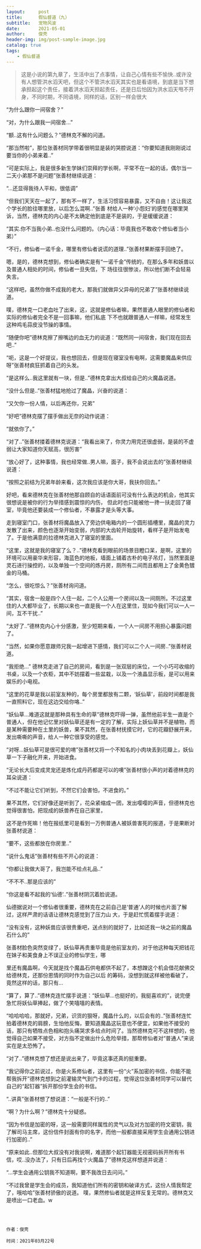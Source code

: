 ```yaml
---
layout:     post
title:      假仙督道（九）
subtitle:	宠物风波 
date:       2021-05-01
author:     俊壳
header-img: img/post-sample-image.jpg
catalog: true
tags:
    - 假仙督道
---
```





> 这是小说的第九章了，生活中出了点事情，让自己心情有些不愉快..或许没有人想管洪水滔天吧，但这个不管洪水滔天其实也是看语境，到底是当下想承担起这个责任，接着洪水滔天担起责任，还是日后怕因为洪水滔天甩不开身，不同时期，不同语境，同样的话，区别一样会很大

“为什么跟你一间宿舍？”

“对，为什么跟我一间宿舍...”

“额..这有什么问题么？”德林克不解的问道。

“那当然啦”，那位张善材同学带着很明显是装的哭腔说道：“你要知道我刚刚说过要当你的小弟来着..”

“可是实际上，我是很多新生学妹们崇拜的学长啊，平常不在一起的话，偶尔当一二天小弟那不是问题”张善材继续说道：

“...还显得我待人平和，很低调”

“但我们天天在一起了，那有不一样了，生活习惯容易暴露，又不自由！这让我这个学长的脸往哪里放，以后怎么混啊..”张善
材给人一种‘小怨妇’的感觉在哪里哭诉，当然，德林克的内心是不太确定他到底是不是装的，于是缓缓说道：

“其实.你不当我小弟..也没什么问题的。（内心话：毕竟我也不敢收个修仙者当小弟）”

“不行，修仙者一诺千金，哪里有修仙者说谎的道理..”张善材果断摆手回绝了。

嗯，是的，德林克想到，修仙者确实是有“一诺千金”传统的，在那么多年和妖兽以及普通人相处的时间，修仙者一旦失信，下
场往往很惨淡，所以他们断不会轻易失言。

“这样吧，虽然你做不成我的老大，那我们就做异父异母的兄弟了”张善材继续说道。

噗，德林克一口老血吐了出来，这，这就是修仙者嘛，果然普通人眼里的修仙者和实际的修仙者完全不是一回事嘛，他们私底
下不也就跟普通人一样嘛，经常发生这种鸡毛蒜皮没节操的事情。

“随便你吧”德林克擦了擦嘴边的血无力的说道：“既然同一间宿舍，我们现在回去吧..”

“呃，这是一个好提议，我也想回去，但是现在寝室没有电啊，这需要魔晶来供应呀”张善材疯狂抓着自己的头发。

“是这样么..我这里就有一块，但是..”德林克拿出大叔给自己的火魔晶说道。

“没什么但是..”张善材猛地抢过了魔晶，兴奋的说道：

“又欠你一份人情，以后再还你，兄弟”

“好吧”德林克摆了摆手做出无奈的动作说道：

“就依你了。”

“对了..”张善材搂着德林克说道：“我看出来了，你灵力用完还很虚弱，是装的不虚弱让大家知道你天赋高，很厉害”

“放心好了，这种事情，我也经常做..男人嘛，面子，我不会说出去的”张善材继续说道：

“按照之前结为兄弟年龄来看，这次我应该是你大哥，我扶你回去。”	

好吧，看来德林克在张善材他那自顾自的话语面前可没有什么表达的机会，他其实很想说是被你的行为举措感到震惊的内伤，
但此时也只能被他一搀一扶走回了寝室，毕竟他还要装成一个修仙者，不暴露才是头等大事。

走到寝室门口，张善材将魔晶放入了旁边供电箱内的一个圆形插槽里，魔晶的灵力发散了出来，颜色也逐渐开始变弱，内部的大齿轮开始旋转，看样子是开始发电了。于是他满意的拉德林克进入了寝室的里面。

“这里，这就是我的寝室了么？..”德林克看到眼前的场景目瞪口呆，是啊，这里的环境可以用豪华来形容，海蓝色的地板，墙面上铺着古朴的电子吊灯，当然里面是灵石进行操控的，以及单独一个空间的炼丹房，厕所有二间而且都用上了金黄色镀金的马桶。

“怎么，很吃惊么？”张善材询问道。

“其实，宿舍一般是四个人住一起，二个人公用一个房间以及一间厕所。不过这里住的人大都毕业了，长期以来也一直是我一个人在这里住，现如今我们可以一人一间，互不干扰..”

“太好了..”德林克内心十分感激，至少短期来看，一个人一间房不用担心暴露问题了。

“当然，如果你愿意跟师兄我一起增进下感情，我们可以二个人一间房..”张善材说道。

“我拒绝...”
德林克走进了自己的房间，看到是一张双层的床位，一个小巧可收缩的书桌，以及一个衣柜，其中不妨摆着一些盆栽，以及一个液晶显示板，是可以用来娱乐的小电视。

“这里的花草是我以前室友种的，每个房里都放有二颗，‘妖仙草’，前段时间都是我一直照料它，现在这边交给你咯..”

“妖仙草...难道这就是那种具有生命的草”德林克吓得一弹，虽然他前半生一直是个普通人，但在他记忆里对妖仙草还是有一定的了解，实际上妖仙草并不是植物，而是某种需要种在土里的妖兽，果不其然，在张善材抚摸它时，它的花瓣舒展开来，发出嘶嘶的声音，给人一种它很享受的感觉。

“对呀...妖仙草可是很可爱的唷”张善材又将一个不知名的小肉块丢到花瓣上，妖仙草一下子融化开来，开始进食。

“无论长大后变成灵宠还是炼化成丹药都是可以的噢”张善材很小声的对着德林克的耳朵说道：

“不过不能让它们听到，不然它们会害怕，不进食的。”

果不其然，它们好像还是听到了，花朵紧缩成一团，发出嘤嘤的声音，但德林克也觉得很害怕，把现成的妖兽养在自己家里，

这不是作死嘛！他在报纸里可是看到一万例普通人被妖兽害死的报道，于是果断对张善材说道：

“要不，这些都放在你房里..”

“说什么鬼话”张善材有些不开心的说道：

“你都让我做大哥了，我岂能不给点礼品..”

“不不不..那是应该的”

“你这是看不起我的‘仙德’..”张善材阴沉着脸说道。

仙德据说对一个修仙者很重要，德林克在之前自己是‘普通’人的时候也片面了解过，这样严肃的话语让德林克感觉到了压力山
大，于是赶忙慌着摆手说道：

“没有没有，这种妖兽应该很贵重吧，送点别的就好了，比如还我一块之前的魔晶石什么的”

张善材脸色突然变绿了，妖仙草再贵重毕竟是他前室友的，对于他这种每天把钱花在妹子和美食身上不误正业的修仙学生，哪

里还有魔晶啊，今天就是找个魔晶石供电都供不起了，本想蹭这个机会借花献佛交给德林克，还那份恩情的同时作为自己以后
的筹码，没想到就这样被他看破了，竟然这样的话，那只有...

“算了，算了..”德林克连忙摆手说道：“妖仙草...也挺好的，我挺喜欢的”，说完便急忙将妖仙草捧起，做了个笑嘻嘻的表情。

“哈哈哈哈，那就好，兄弟，识货的狠呀，魔晶什么的，以后会有的..”张善材连忙拍着德林克的肩膀，生怕他反悔，要知道魔晶这玩意也不便宜，如果他不接受的话，那只有牺牲点色相和抱头痛哭求多给点时间了。当然德林克可不这样想的，他觉得自己如果不接受，对方指不定做出什么危险举措，那帮修仙者对“普通人”来说实在是太恐怖了。

“对了..”德林克想了想还是说出来了，毕竟这事还真的挺重要。

“我记得你之前说过，你是火系修仙者，这里有一份“火”系加密的书信，你能不能帮我拆开”德林克想到之前灌输灵气到门卡的过程，觉得这位张善材同学可以替代自己的“起钉器”拆开那份学生会的书信。

“..讲真”张善材想了想说道：“一般是不行的..”

“啊？为什么啊？”德林克十分疑惑。

“因为书信是加密的呀，这一般需要同样属性的灵气以及对方加密的符文密钥，我了解司马主席，这份信件封面有你的名字，而他一般都直接采用学生会通用公钥进行加密的..”

“原来如此..但那位大叔没有对我说啊，难道那个起钉器能无视密码拆开所有书信，哎..没办法了，只有日后再找个火魔晶了”德林克这样想道并说道：

“...学生会通用公钥我不知道啊，要不我改日去问问。”

“不过我曾是学生会的成员，我知道他们所有的密钥和破译方式，这份人情我帮定了，哦哈哈”张善材骄傲的说道。
噗，果然修仙者就是这样反复无常的。德林克又是喷出一口老血。w




​	

```china
								   												作者：俊壳	
								  									   时间：2021年03月22号
```





